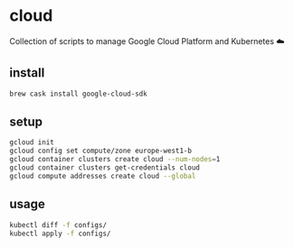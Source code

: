 # cloud

Collection of scripts to manage Google Cloud Platform and Kubernetes ☁️

## install

```sh
brew cask install google-cloud-sdk
```

## setup

```sh
gcloud init
gcloud config set compute/zone europe-west1-b
gcloud container clusters create cloud --num-nodes=1
gcloud container clusters get-credentials cloud
gcloud compute addresses create cloud --global
```

## usage

```sh
kubectl diff -f configs/
kubectl apply -f configs/
```